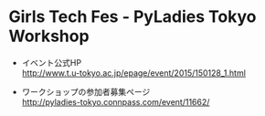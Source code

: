 # Girls Tech Fes - PyLadies Tokyo Workshop
* イベント公式HP  
http://www.t.u-tokyo.ac.jp/epage/event/2015/150128_1.html

* ワークショップの参加者募集ページ   
http://pyladies-tokyo.connpass.com/event/11662/
